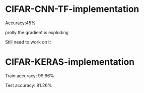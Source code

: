 # CIFAR-CNN-TF-implementation

Accuracy:45%

prolly the gradient is exploding

Still need to work on it

# CIFAR-KERAS-implementation

Train accuracy: 99.66%

Test accuracy: 81.26%
